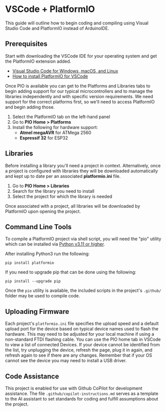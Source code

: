 # VSCode + PlatformIO

This guide will outline how to begin coding and compiling using Visual Studio Code and PlatformIO instead of ArduinoIDE.

## Prerequisites

Start with downloading the VSCode IDE for your operating system and get the PlatformIO extension added.

- [Visual Studio Code for Windows, macOS, and Linux](https://code.visualstudio.com/download)
- [How to install PlatformIO for VSCode](https://platformio.org/install/ide?install=vscode)

Once PIO is available you can get to the Platforms and Libraries tabs to begin adding support for our typical microcontrollers and to manage the libraries independently and with specific version requirements. We need support for the correct platforms first, so we'll need to access PlatformIO and begin adding those.

1. Select the PlatformIO tab on the left-hand panel
1. Go to **PIO Home > Platforms**
1. Install the following for hardware support:
	- **Atmel megaAVR** for ATMega 2560
	- **Espressif 32** for ESP32

## Libraries

Before installing a library you'll need a project in context. Alternatively, once a project is configured with libraries they will be downloaded automatically and kept up to date per an associated **platformio.ini** file.

1. Go to **PIO Home > Libraries**
1. Search for the library you need to install
1. Select the project for which the library is needed

Once associated with a project, all libraries will be downloaded by PlatformIO upon opening the project.

## Command Line Tools

To compile a PlatformIO project via shell script, you will need the "pio" utility which can be installed via [Python v3.11 or higher](https://www.python.org/downloads/).

After installing Python3 run the following:

`pip install platformio`

If you need to upgrade pip that can be done using the following:

`pip install --upgrade pip`

Once the `pio` utility is available, the included scripts in the project's `.github/` folder may be used to compile code.

## Uploading Firmware

Each project's `platformio.ini` file specifies the upload speed and a default upload port for the device based on typical device names used to flash the hardware. This may need to be adjusted for your local machine if using a non-standard FTDI flashing cable. You can use the PIO home tab in VSCode to view a list of connected Devices. If your device cannot be identified from the list, try unplugging the device, refresh the page, plug it in again, and refresh again to see if there are any changes. Remember that if your OS cannot see the device you may need to install a USB driver.

## Code Assistance

This project is enabled for use with Github CoPilot for development assistance. The file `.github/copilot-instructions.md` serves as a template to the AI assistant to set standards for coding and fulfill assumptions about the project.
